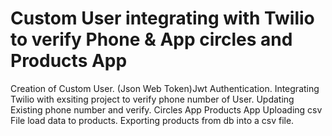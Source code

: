 # Custom User integrating with Twilio to verify Phone  & App circles and Products App 
Creation of Custom User. 
(Json Web Token)Jwt Authentication.
Integrating Twilio with exsiting project to verify phone number of User.
Updating Existing phone number and verify.
Circles App
Products App
Uploading csv File load data to products.
Exporting products from db into a csv file.
